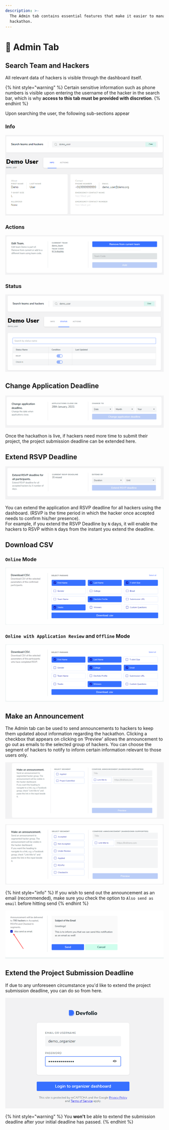 ```yaml
---
description: >-
  The Admin tab contains essential features that make it easier to manage your
  hackathon.
---
```


# 👑 Admin Tab

## Search Team and Hackers

All relevant data of hackers is visible through the dashboard itself.

{% hint style="warning" %}
Certain sensitive information such as phone numbers is visible upon entering the username of the hacker in the search bar, which is why **access to this tab must be provided with discretion**.
{% endhint %}

Upon searching the user, the following sub-sections appear

### **Info**

![Admin tab view in Online mode hackathon](../../.gitbook/assets/image%20%2866%29.png)

### **Actions**

![](../../.gitbook/assets/image%20%2864%29.png)

### **Status** 

![](../../.gitbook/assets/image%20%2865%29.png)

## Change Application Deadline

![](../../.gitbook/assets/image%20%2854%29.png)

Once the hackathon is live, if hackers need more time to submit their project, the project submission deadline can be extended here.

## Extend RSVP Deadline

![](../../.gitbook/assets/image%20%2833%29.png)

You can extend the application and RSVP deadline for all hackers using the dashboard. \(RSVP is the time period in which the hacker once accepted needs to confirm his/her presence\).  
For example, if you extend the RSVP Deadline by `N` days, it will enable the hackers to RSVP within `N` days from the instant you extend the deadline.

## Download CSV

### `Online` Mode

![You will be able to download the list of participants who have submitted their projects to your hackathon.](../../.gitbook/assets/image%20%2827%29.png)

### `Online with Application Review` and `Offline` Mode

![You will be able to download the list of participants who have RSVP&apos;d to your hackathon.](../../.gitbook/assets/image%20%2822%29.png)

## Make an Announcement

The Admin tab can be used to send announcements to hackers to keep them updated about information regarding the hackathon. Clicking a checkbox that appears on clicking on ‘Preview’ allows the announcement to go out as emails to the selected group of hackers. You can choose the segment of hackers to notify to inform certain information relevant to those users only.

![Segments available in &quot;Online&quot; Mode](../../.gitbook/assets/image%20%288%29.png)



![Extra segments available in &quot;Online with Application Review&quot; and &quot;Offline&quot; Mode](../../.gitbook/assets/image%20%2852%29.png)

{% hint style="info" %}
If you wish to send out the announcement as an email \(recommended\), make sure you check the option to `Also send as email` before hitting send
{% endhint %}

![](../../.gitbook/assets/image%20%28123%29.png)

## Extend the Project Submission Deadline

If due to any unforeseen circumstance you'd like to extend the project submission deadline, you can do so from here.

![](../../.gitbook/assets/image%20%2821%29.png)

{% hint style="warning" %}
You **won't** be able to extend the submission deadline after your initial deadline has passed.
{% endhint %}

